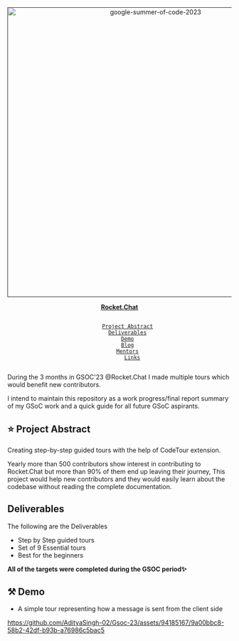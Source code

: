 <div align="center">
    <a href=""><img src="https://miro.medium.com/v2/resize:fit:1200/1*aYkOg3XJYkkgmKLmjgRmHw.jpeg" width="650" alt="google-summer-of-code-2023"></a>
    <br>
    <b> 
        <p>
         <a href="https://rocket.chat/">Rocket.Chat</a>
        </p>
    </b>
</div>

<p align="center">
    <code> 
        <a href="#-project-abstract">Project Abstract</a>&nbsp;&nbsp;&nbsp;
        <a href="#deliverables">Deliverables</a>&nbsp;&nbsp;&nbsp;
        <a href="#-demo">Demo</a>&nbsp;&nbsp;&nbsp;
        <a href="#-blog">Blog</a>&nbsp;&nbsp;&nbsp;
        <a href="#-mentors">Mentors</a>&nbsp;&nbsp;&nbsp;
        <a href="#-links">Links</a>
    </code>
</p>

During the 3 months in GSOC'23 @Rocket.Chat I made multiple tours which would benefit new contributors.

I intend to maintain this repository as a work progress/final report summary of my GSoC work and a quick guide for all future GSoC aspirants.

## ⭐ Project Abstract
Creating step-by-step guided tours with the help of CodeTour extension.

Yearly more than 500 contributors show interest in contributing to Rocket.Chat but more than 90% of them end up leaving their journey, This project would help new contributors and they would easily learn about the codebase without reading the complete documentation. 

## Deliverables
The following are the Deliverables
- Step by Step guided tours
- Set of 9 Essential tours
- Best for the beginners

**All of the targets were completed during the GSOC period✨**

## ⚒ Demo

- A simple tour representing how a message is sent from the client side

https://github.com/AdityaSingh-02/Gsoc-23/assets/94185167/9a00bbc8-58b2-42df-b93b-a76986c5bac5


